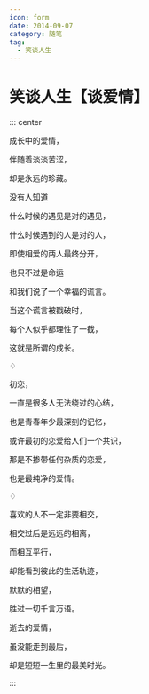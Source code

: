 ```yaml
---
icon: form
date: 2014-09-07
category: 随笔
tag:
  - 笑谈人生
---
```


# 笑谈人生【谈爱情】

::: center

成长中的爱情，

伴随着淡淡苦涩，

却是永远的珍藏。

没有人知道

什么时候的遇见是对的遇见，

什么时候遇到的人是对的人，

即使相爱的两人最终分开，

也只不过是命运

和我们说了一个幸福的谎言。

当这个谎言被戳破时，

每个人似乎都理性了一截，

这就是所谓的成长。

♢

初恋，

一直是很多人无法绕过的心结，

也是青春年少最深刻的记忆，

或许最初的恋爱给人们一个共识，

那是不掺带任何杂质的恋爱，

也是最纯净的爱情。

♢

喜欢的人不一定非要相交，

相交过后是远远的相离，

而相互平行，

却能看到彼此的生活轨迹，

默默的相望，

胜过一切千言万语。

逝去的爱情，

虽没能走到最后，

却是短短一生里的最美时光。

:::
